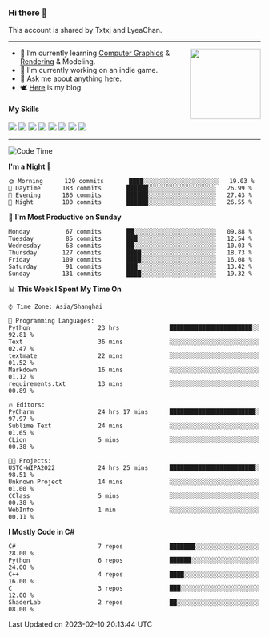 ### Hi there 👋

This account is shared by Txtxj and LyeaChan.

---

<img align="right" height="141" src="https://github-readme-stats.vercel.app/api?username=txtxj&theme=tokyonight&show_icons=true&count_private=true">

- 🌱 I’m currently learning [Computer Graphics](https://github.com/txtxj/GAMES101) & [Rendering](https://github.com/txtxj/GAMES202) & 
Modeling.
- 🐶 I'm currently working on an indie game.
- 💬 Ask me about anything [here](https://github.com/txtxj/txtxj/issues).
- 🕊️ [Here](https://txtxj.top) is my blog.

#### My Skills

![](https://img.shields.io/badge/C%23-239120?logo=csharp&logoColor=fff)
![](https://img.shields.io/badge/Unity-000000?logo=unity&logoColor=fff)
![](https://img.shields.io/badge/Python-3e74a2?logo=python&logoColor=fff)
![](https://img.shields.io/badge/C++-65318e?logo=cplusplus&logoColor=fff)
![](https://img.shields.io/badge/C-5654a2?logo=c&logoColor=fff)
![](https://img.shields.io/badge/Blender-f5792a?logo=blender&logoColor=fff)
![](https://img.shields.io/badge/OpenJDK-ffffff?logo=openjdk&logoColor=000)
![](https://img.shields.io/badge/SQL-cc2927?logo=microsoftsqlserver&logoColor=fff)

---

<!--START_SECTION:waka-->
![Code Time](http://img.shields.io/badge/Code%20Time-659%20hrs%2059%20mins-blue)

**I'm a Night 🦉** 

```text
🌞 Morning      129 commits       ████░░░░░░░░░░░░░░░░░░░░░   19.03 % 
🌆 Daytime      183 commits       ██████░░░░░░░░░░░░░░░░░░░   26.99 % 
🌃 Evening      186 commits       ██████░░░░░░░░░░░░░░░░░░░   27.43 % 
🌙 Night        180 commits       ██████░░░░░░░░░░░░░░░░░░░   26.55 % 

```
📅 **I'm Most Productive on Sunday** 

```text
Monday          67 commits       ██░░░░░░░░░░░░░░░░░░░░░░░   09.88 % 
Tuesday         85 commits       ███░░░░░░░░░░░░░░░░░░░░░░   12.54 % 
Wednesday       68 commits       ██░░░░░░░░░░░░░░░░░░░░░░░   10.03 % 
Thursday       127 commits       ████░░░░░░░░░░░░░░░░░░░░░   18.73 % 
Friday         109 commits       ████░░░░░░░░░░░░░░░░░░░░░   16.08 % 
Saturday        91 commits       ███░░░░░░░░░░░░░░░░░░░░░░   13.42 % 
Sunday         131 commits       ████░░░░░░░░░░░░░░░░░░░░░   19.32 % 

```


📊 **This Week I Spent My Time On** 

```text
⌚︎ Time Zone: Asia/Shanghai

💬 Programming Languages: 
Python                   23 hrs              ███████████████████████░░   92.81 % 
Text                     36 mins             ░░░░░░░░░░░░░░░░░░░░░░░░░   02.47 % 
textmate                 22 mins             ░░░░░░░░░░░░░░░░░░░░░░░░░   01.52 % 
Markdown                 16 mins             ░░░░░░░░░░░░░░░░░░░░░░░░░   01.12 % 
requirements.txt         13 mins             ░░░░░░░░░░░░░░░░░░░░░░░░░   00.89 % 

🔥 Editors: 
PyCharm                  24 hrs 17 mins      ████████████████████████░   97.97 % 
Sublime Text             24 mins             ░░░░░░░░░░░░░░░░░░░░░░░░░   01.65 % 
CLion                    5 mins              ░░░░░░░░░░░░░░░░░░░░░░░░░   00.38 % 

🐱‍💻 Projects: 
USTC-WIPA2022            24 hrs 25 mins      ████████████████████████░   98.51 % 
Unknown Project          14 mins             ░░░░░░░░░░░░░░░░░░░░░░░░░   01.00 % 
CClass                   5 mins              ░░░░░░░░░░░░░░░░░░░░░░░░░   00.38 % 
WebInfo                  1 min               ░░░░░░░░░░░░░░░░░░░░░░░░░   00.11 % 

```

**I Mostly Code in C#** 

```text
C#                       7 repos             ███████░░░░░░░░░░░░░░░░░░   28.00 % 
Python                   6 repos             ██████░░░░░░░░░░░░░░░░░░░   24.00 % 
C++                      4 repos             ████░░░░░░░░░░░░░░░░░░░░░   16.00 % 
C                        3 repos             ███░░░░░░░░░░░░░░░░░░░░░░   12.00 % 
ShaderLab                2 repos             ██░░░░░░░░░░░░░░░░░░░░░░░   08.00 % 

```



 Last Updated on 2023-02-10 20:13:44 UTC
<!--END_SECTION:waka-->
